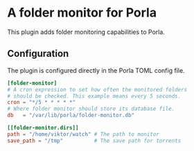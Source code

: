 # A folder monitor for Porla

This plugin adds folder monitoring capabilities to Porla.

## Configuration

The plugin is configured directly in the Porla TOML config file.

```toml
[folder-monitor]
# A cron expression to set how often the monitored folders
# should be checked. This example means every 5 seconds.
cron = "*/5 * * * * *"
# Where folder monitor should store its database file.
db   = "/var/lib/porla/folder-monitor.db"

[[folder-monitor.dirs]]
path = "/home/viktor/watch" # The path to monitor
save_path = "/tmp"          # The save path for torrents
```
